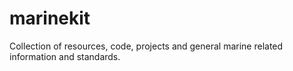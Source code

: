 # marinekit
Collection of resources, code, projects and general marine related information and standards.
